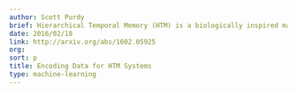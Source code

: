 ```yaml
---
author: Scott Purdy
brief: Hierarchical Temporal Memory (HTM) is a biologically inspired machine intelligence technology that mimics the architecture and processes of the neocortex. In this white paper we describe how to encode data as Sparse Distributed Representations (SDRs) for use in HTM systems. We explain several existing encoders, which are available through the open source project called NuPIC, and we discuss requirements for creating encoders for new types of data.
date: 2016/02/18
link: http://arxiv.org/abs/1602.05925
org:
sort: p
title: Encoding Data for HTM Systems
type: machine-learning
---
```

